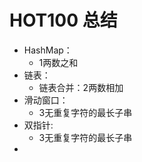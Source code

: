 # HOT100 总结

- HashMap：
  - 1两数之和
- 链表：
  - 链表合并：2两数相加
- 滑动窗口：
  - 3无重复字符的最长子串
- 双指针:
  - 3无重复字符的最长子串
- 

